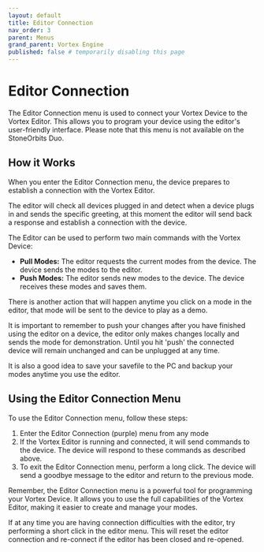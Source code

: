 ```yaml
---
layout: default
title: Editor Connection
nav_order: 3
parent: Menus
grand_parent: Vortex Engine
published: false # temporarily disabling this page
---
```


# Editor Connection

The Editor Connection menu is used to connect your Vortex Device to the Vortex Editor. This allows you to program your device using the editor's user-friendly interface. Please note that this menu is not available on the StoneOrbits Duo.

## How it Works

When you enter the Editor Connection menu, the device prepares to establish a connection with the Vortex Editor.

The editor will check all devices plugged in and detect when a device plugs in and sends the specific greeting, at this moment the editor
will send back a response and establish a connection with the device.

The Editor can be used to perform two main commands with the Vortex Device:

- **Pull Modes:** The editor requests the current modes from the device. The device sends the modes to the editor.
- **Push Modes:** The editor sends new modes to the device. The device receives these modes and saves them.

There is another action that will happen anytime you click on a mode in the editor, that mode will be sent to the device to play as a demo.

It is important to remember to push your changes after you have finished using the editor on a device, the editor only makes changes locally and sends the mode for demonstration.  Until you hit 'push' the connected device will remain unchanged and can be unplugged at any time.

It is also a good idea to save your savefile to the PC and backup your modes anytime you use the editor.

## Using the Editor Connection Menu

To use the Editor Connection menu, follow these steps:

1. Enter the Editor Connection (purple) menu from any mode
2. If the Vortex Editor is running and connected, it will send commands to the device. The device will respond to these commands as described above.
3. To exit the Editor Connection menu, perform a long click. The device will send a goodbye message to the editor and return to the previous mode.

Remember, the Editor Connection menu is a powerful tool for programming your Vortex Device. It allows you to use the full capabilities of the Vortex Editor, making it easier to create and manage your modes.

If at any time you are having connection difficulties with the editor, try performing a short click in the editor menu. This will reset the editor connection and re-connect if the editor has been closed and re-opened.


